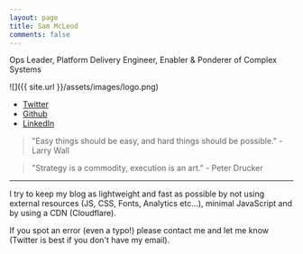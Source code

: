 ```yaml
---
layout: page
title: Sam McLeod
comments: false
---
```


Ops Leader, Platform Delivery Engineer, Enabler & Ponderer of Complex Systems

![]({{ site.url }}/assets/images/logo.png)

- [Twitter](https://twitter.com/s_mcleod)
- [Github](https://github.com/sammcj)
- [LinkedIn](https://www.linkedin.com/in/sammcj/)

> "Easy things should be easy, and hard things should be possible." - Larry Wall

> "Strategy is a commodity, execution is an art." - Peter Drucker

---

I try to keep my blog as lightweight and fast as possible by not using external resources (JS, CSS, Fonts, Analytics etc...), minimal JavaScript and by using a CDN (Cloudflare).

If you spot an error (even a typo!) please contact me and let me know (Twitter is best if you don't have my email).